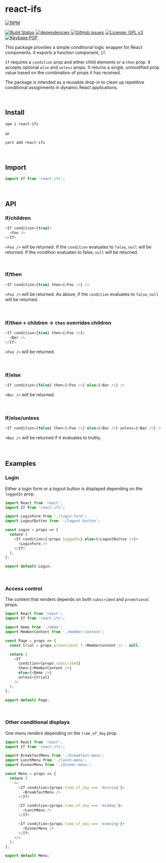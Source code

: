# react-ifs

[![NPM](https://nodei.co/npm/react-ifs.png)](https://nodei.co/npm/react-ifs/)

[![Build Status](https://travis-ci.com/CharmedSatyr/react-ifs.svg?branch=master)](https://travis-ci.com/CharmedSatyr/react-ifs) [![dependencies](https://david-dm.org/charmedsatyr/react-ifs.png)](https://david-dm.org/charmedsatyr/react-ifs.svg) [![GitHub issues](https://img.shields.io/github/issues/charmedsatyr/react-ifs.svg)](https://github.com/CharmedSatyr/react-ifs/issues) [![License: GPL v3](https://img.shields.io/badge/License-GPLv3-blue.svg)](https://www.gnu.org/licenses/gpl-3.0) [![Keybase PGP](https://img.shields.io/keybase/pgp/charmedsatyr.svg)](https://keybase.io/charmedsatyr)

This package provides a simple conditional logic wrapper for React components. It exports a function component, `If`.

`If` requires a `condition` prop and either child elements or a `then` prop. It accepts optional `else` and `unless` props. It returns a single, unmodified prop value based on the combination of props it has received.

The package is intended as a reusable drop-in to clean up repetitive conditional assignments in dynamic React applications.

&nbsp;

## Install

```bash
npm i react-ifs
```

or

```bash
yarn add react-ifs
```

&nbsp;

## Import

```javascript
import If from 'react-ifs';
```

&nbsp;

## API

### If/children

```javascript
<If condition={true}>
  <Foo />
</If>
```

`<Foo />` will be returned. If the `condition` evaluates to `false`, `null` will be returned. If the condition evaluates to false, `null` will be returned.

&nbsp;

### If/then

```javascript
<If condition={true} then={<Foo />} />
```

`<Foo />` will be returned. As above, if the `condition` evaluates to `false`, `null` will be returned.
\
\
&nbsp;

### If/then + children → `then` overrides children

```javascript
<If condition={true} then={<Foo />}>
  <Bar />
</If>
```

`<Foo />` will be returned.
\
\
&nbsp;

### If/else

```javascript
<If condition={false} then={<Foo />} else={<Bar />} />
```

`<Bar />` will be returned.
\
\
&nbsp;

### If/else/unless

```javascript
<If condition={false} then={<Foo />} else={<Bar />} unless={<Baz />} />
```

`<Baz />` will be returned if it evaluates to truthy.
\
\
&nbsp;

## Examples

### Login

Either a login form or a logout button is displayed depending on the `loggedIn` prop.

```javascript
import React from 'react';
import If from 'react-ifs';

import LoginForm from './login-form';
import LogoutButton from './logout-button';

const Login = props => {
  return (
    <If condition={!props.loggedIn} else={<LogoutButton />}>
      <LoginForm />
    </If>
  );
};

export default Login;
```

&nbsp;

### Access control

The content that renders depends on both `subscribed` and `promotional` props.

```javascript
import React from 'react';
import If from 'react-ifs';

import Demo from './demo';
import MemberContent from './member-content';

const Page = props => {
  const trial = props.promotional ? <MemberContent /> : null;

  return (
    <If
      condition={props.subscribed}
      then={<MemberContent />}
      else={<Demo />}
      unless={trial}
    />
  );
};

export default Page;
```

&nbsp;

### Other conditional displays

One menu renders depending on the `time_of_day` prop.

```javascript
import React from 'react';
import If from 'react-ifs';

import BreakfastMenu from './breakfast-menu';
import LunchMenu from './lunch-menu';
import DinnerMenu from './dinner-menu';

const Menu = props => {
  return (
    <>
      <If condition={props.time_of_day === 'morning'}>
        <BreakfastMenu />
      </If>

      <If condition={props.time_of_day === 'midday'}>
        <LunchMenu />
      </If>

      <If condition={props.time_of_day === 'evening'}>
        <DinnerMenu />
      </If>
    </>
  );
};

export default Menu;
```

